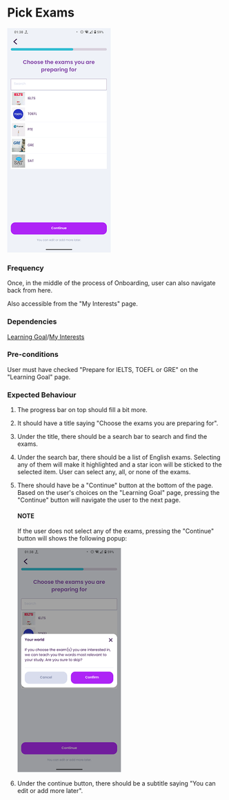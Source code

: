 # Pick Exams

![PickExams](../_media/Onboarding/PickExams.png)

### Frequency

Once, in the middle of the process of Onboarding, user can also navigate back from here.

Also accessible from the "My Interests" page.

### Dependencies

[Learning Goal](docs/onboarding/LearningGoal.md)/[My Interests](docs/discover/MyInterests.md)

### Pre-conditions

User must have checked "Prepare for IELTS, TOEFL or GRE" on the "Learning Goal" page. 

### Expected Behaviour

1. The progress bar on top should fill a bit more.

2. It should have a title saying "Choose the exams you are preparing for".

3. Under the title, there should be a search bar to search and find the exams.

4. Under the search bar, there should be a list of English exams. Selecting any of them will make it highlighted and a star icon will be sticked to the selected item. User can select any, all, or none of the exams.

5. There should have be a "Continue" button at the bottom of the page. Based on the user's choices on the "Learning Goal" page, pressing the "Continue" button will navigate the user to the next page.
   #### NOTE
   If the user does not select any of the exams, pressing the "Continue" button will shows the following popup:
   
   ![PickExamsWarning](../_media/Onboarding/PickExamsWarning.png)

6. Under the continue button, there should be a subtitle saying "You can edit or add more later".
